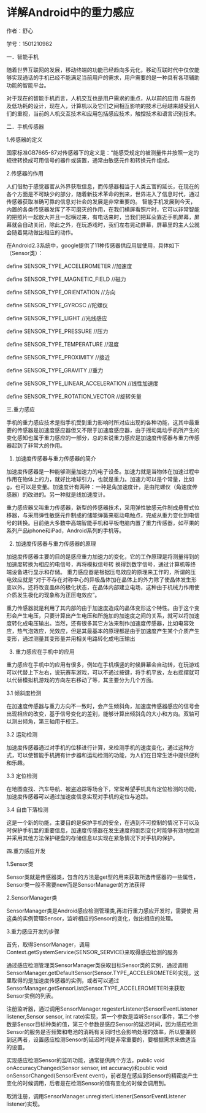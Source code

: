 # 详解Android中的重力感应

作者：舒心

学号：1501210982

一．智能手机
	
  随着世界互联网的发展，移动终端的功能已经趋向多元化，移动互联时代中仅仅能够实现通话的手机已经不能满足当前用户的需求，用户需要的是一种具有各项辅助功能的智能平台。
  
  对于现在的智能手机而言，人机交互也是用户需求的重点，从以前的应用
  与服务及低功耗的设计，现在人，计算机以及它们之间相互影响的技术已经越来越受到人们的重视，当前的人机交互技术和应用包括感应技术，触控技术和语言识别技术。

二．手机传感器

1.传感器的定义

国家标准GB7665-87对传感器下的定义是：“能感受规定的被测量件并按照一定的规律转换成可用信号的器件或装置，通常由敏感元件和转换元件组成。

2.传感器的作用

人们借助于感觉器官从外界获取信息，而传感器相当于人类五官的延长，在现在的各个方面是不可缺少的部分，随着新技术革命的到来，世界进入了信息时代，通过传感器获取准确可靠的信息对社会的发展是非常重要的。
智能手机发展到今天，内置的各类传感器发挥了不可磨灭的作用，在我们横屏看照片时，它可以非常智能的把照片一起放大并且一起横过来，有电话来时，当我们把耳朵靠近手机屏幕，屏幕就会自动关闭，除此之外，在玩游戏时，我们左右晃动屏幕，屏幕里的主人公就会随着晃动做出相应的动作。

在Android2.3系统中，google提供了11种传感器供应用层使用，具体如下（Sensor类）：

define SENSOR_TYPE_ACCELEROMETER                    //加速度

define SENSOR_TYPE_MAGNETIC_FIELD                   //磁力

define SENSOR_TYPE_ORIENTATION                      //方向

define SENSOR_TYPE_GYROSC                           //陀螺仪

define SENSOR_TYPE_LIGHT                            //光线感应

define SENSOR_TYPE_PRESSURE                         //压力

define SENSOR_TYPE_TEMPERATURE                      //温度

define SENSOR_TYPE_PROXIMITY                        //接近

define SENSOR_TYPE_GRAVITY                          //重力

define SENSOR_TYPE_LINEAR_ACCELERATION              //线性加速度

define SENSOR_TYPE_ROTATION_VECTOR                  //旋转矢量

三.重力感应
	
手机的重力感应技术是指手机受到重力影响时所对应出现的各种功能，这其中最重要的传感器是加速度感应器但又不限于加速度感应器，由于摇动晃动手机所产生的变化感知也属于重力感应的一部分，总的来说重力感应是加速度传感器与重力传感器起到了非常大的作用。

1.	加速度传感器与重力传感器的简介

加速度传感器是一种能够测量加速力的电子设备。加速力就是当物体在加速过程中作用在物体上的力，就好比地球引力，也就是重力。加速力可以是个常量，比如g，也可以是变量。加速度计有两种：一种是角加速度计，是由陀螺仪（角速度传感器）的改进的。另一种就是线加速度计。

重力感应器又叫重力传感器，新型的传感器技术，采用弹性敏感元件制成悬臂式位移器，与采用弹性敏感元件制成的储能弹簧来驱动电触点，完成从重力变化到电信号的转换。目前绝大多数中高端智能手机和平板电脑内置了重力传感器，如苹果的系列产品iphone和iPad，Android系列的手机等。

2.	加速度传感器与重力传感器的原理

加速度传感器主要的目的是感应重力加速力的变化，它的工作原理是将测量得到的加速度转换为相应的电信号，再将模拟信号转
换得到数字信号，通过计算机等终端设备进行显示和存储。
重力感应器是根据压电效应的原理来工作的，所谓的压电效应就是“对于不存在对称中心的异极晶体加在晶体上的外力除了使晶体发生形变以外，还将改变晶体的极化状态，在晶体内部建立电场，这种由于机械力作用使介质发生极化的现象称为正压电效应”。

重力传感器就是利用了其内部的由于加速度造成的晶体变形这个特性。由于这个变形会产生电压，只要计算出产生电压和所施加的加速度之间的关系，就可以将加速度转化成电压输出。当然，还有很多其它方法来制作加速度传感器，比如电容效应，热气泡效应，光效应，但是其最基本的原理都是由于加速度产生某个介质产生变形，通过测量其变形量并用相关电路转化成电压输出

3.	重力感应在手机中的应用

重力感应在手机中的应用有很多，例如在手机横竖的时候屏幕会自动转，在玩游戏可以代替上下左右，说玩赛车游戏，可以不通过按键，将手机平放，左右摇摆就可以代替模拟机游戏的方向左右移动了等，其主要分为几个方面。

3.1	倾斜度检测

在加速度传感器与重力方向不一致时，会产生倾斜角，加速度传感器感应的信号会出现相应的改变，基于信号变化的差别，能够计算出倾斜角的大小和方向。双轴可以测出倾角，第三轴用于校正。

3.2	运动检测

加速度传感器通过对手机的位移进行计算，来检测手机的速度变化，通过这种方式，可以使智能手机拥有计步器和运动检测的功能，为人们在日常生活中提供便利和乐趣。

3.3	定位检测

在地图查找、汽车导航、被盗追踪等场合下，常常希望手机具有定位检测的功能，加速度传感器可以通过加速度信息实现对手机的定位与追踪。

3.4	自由下落检测

这是一个新的功能，主要目的是保护手机的安全，在遇到不可控制的情况下可以及时保护手机里的重要信息，加速度传感器在发生速度的剧烈变化时能够有效地检测并采用其他方法保护硬盘的存储信息以实现在紧急情况下对手机的保护。

四.重力感应开发

1.Sensor类

Sensor类就是传感器类，包含的方法是get型的用来获取所选传感器的一些属性，Sensor类一般不需要new而是SensorManager的方法获得

2.SensorManager类

SensorManager类是Android感应检测管理类,再进行重力感应开发时，需要使
用这类的实例管理Sensor，监听相应的Sensor的变化，做出相应的处理。

3.重力感应开发的步骤

首先，取得SensorManager，调用Context.getSystemService(SENSOR_SERVICE)来取得感应检测的服务

通过感应检测管理类SensorManager类获取目标Sensor类的实例，通过调用SensorManager.getDefaultSensor(Sensor.TYPE_ACCELEROMETER)实现，这里取得的是加速度传感器的实例，或者可以通过SensorManager.getSensorList(Sensor.TYPE_ACCELEROMETER)来获取Sensor实例的列表。

注册监听器，通过调用SensorManager.regesterListener(SensorEventListener listener,Sensor sensor, int rate)实现，第一个参数是监听Sensor事件，第二个参数是Sensor目标种类的值，第三个参数是感应Sensor的延迟时间，因为感应检测Sensor的服务是否频繁和电池的消耗有关同时也会影响处理的效率，所以要兼顾到这两者，设置感应检测Sensor的延迟时间是非常重要的，要根据需求来做适当的设置。

实现感应检测Sensor的监听功能，通常提供两个方法，public void onAccuracyChanged(Sensor sensor, int accuracy)和public void onSensorChanged(SensorEvent event)，前者是在感应到Sensor的精密度产生变化的时候调用，后者是在检测Sensor的值有变化的时候会调用到。

取消注册，调用SensorManager.unregisterListener(SensorEventListener listener)实现。


